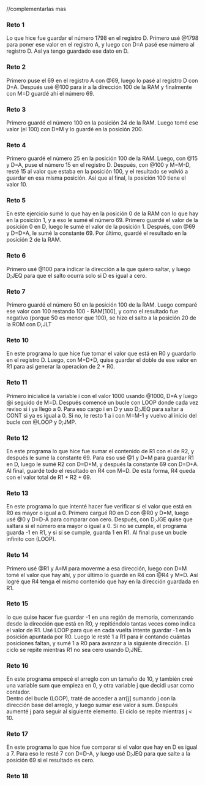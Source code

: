 //complementarlas mas
### Reto 1  
Lo que hice fue guardar el número 1798 en el registro D. Primero usé @1798 para poner ese valor en el registro A, y luego con D=A pasé ese número al registro D. Así ya tengo guardado ese dato en D.  

### Reto 2  
Primero puse el 69 en el registro A con @69, luego lo pasé al registro D con D=A. Después usé @100 para ir a la dirección 100 de la RAM y finalmente con M=D guardé ahí el número 69. 

### Reto 3  
Primero guardé el número 100 en la posición 24 de la RAM. Luego tomé ese valor (el 100) con D=M y lo guardé en la posición 200.  

### Reto 4  
Primero guardé el número 25 en la posición 100 de la RAM. Luego, con @15 y D=A, puse el número 15 en el registro D. Después, con @100 y M=M-D, resté 15 al valor que estaba en la posición 100, y el resultado  se volvió a guardar en esa misma posición. Así que al final, la posición 100 tiene el valor 10.  

### Reto 5  
En este ejercicio sumé lo que hay en la posición 0 de la RAM con lo que hay en la posición 1, y a eso le sumé el número 69. Primero guardé el valor de la posición 0 en D, luego le sumé el valor de la posición 1. Después, con @69 y D=D+A, le sumé la constante 69. Por último, guardé el resultado en la posición 2 de la RAM.  

### Reto 6  
Primero usé @100 para indicar la dirección a la que quiero saltar, y luego D;JEQ para que el salto ocurra solo si D es igual a cero.  

### Reto 7  
Primero guardé el número 50 en la posición 100 de la RAM. Luego comparé ese valor con 100 restando 100 - RAM[100], y como el resultado fue negativo (porque 50 es menor que 100), se hizo el salto a la posición 20 de la ROM con D;JLT    

### Reto 10
En este programa lo que hice fue tomar el valor que está en R0 y guardarlo en el registro D. Luego, con M=D+D, quise guardar el doble de ese valor en R1 para asi generar la operacion de 2 * R0.   

### Reto 11  
Primero inicialicé la variable i con el valor 1000 usando @1000, D=A y luego @i seguido de M=D. Después comencé un bucle con LOOP donde cada vez reviso si i ya llegó a 0. Para eso cargo i en D y uso D;JEQ para saltar a CONT si ya es igual a 0. Si no, le resto 1 a i con M=M-1 y vuelvo al inicio del bucle con @LOOP y 0;JMP.  

### Reto 12  
En este programa lo que hice fue sumar el contenido de R1 con el de R2, y después le sumé la constante 69. Para eso usé @1 y D=M para guardar R1 en D, luego le sumé R2 con D=D+M, y después la constante 69 con D=D+A. Al final, guardé todo el resultado en R4 con M=D. De esta forma, R4 queda con el valor total de R1 + R2 + 69.  

### Reto 13  
En este programa lo que intenté hacer fue verificar si el valor que está en R0 es mayor o igual a 0. Primero cargué R0 en D con @R0 y D=M, luego usé @0 y D=D-A para comparar con cero. Después, con D;JGE quise que saltara si el número era mayor o igual a 0. Si no se cumple, el programa guarda -1 en R1, y si sí se cumple, guarda 1 en R1. Al final puse un bucle infinito con (LOOP).  

### Reto 14  
Primero usé @R1 y A=M para moverme a esa dirección, luego con D=M tomé el valor que hay ahí, y por último lo guardé en R4 con @R4 y M=D. Así logré que R4 tenga el mismo contenido que hay en la dirección guardada en R1.  

### Reto 15  
lo que quise hacer fue guardar -1 en una región de memoria, comenzando desde la dirección que está en R0, y repitiéndolo tantas veces como indica el valor de R1. Usé LOOP para que en cada vuelta intente guardar -1 en la posición apuntada por R0. Luego le resté 1 a R1 para ir contando cuántas posiciones faltan, y sumé 1 a R0 para avanzar a la siguiente dirección. El ciclo se repite mientras R1 no sea cero usando D;JNE.  

### Reto 16  
En este programa empecé el arreglo con un tamaño de 10, y también creé una variable sum que empieza en 0, y otra variable j que decidi usar como contador.  
Dentro del bucle (LOOP), traté de acceder a arr[j] sumando j con la dirección base del arreglo, y luego sumar ese valor a sum. Después aumenté j para seguir al siguiente elemento. El ciclo se repite mientras j < 10. 

### Reto 17 
En este programa lo que hice fue comparar si el valor que hay en D es igual a 7. Para eso le resté 7 con D=D-A, y luego usé D;JEQ para que salte a la posición 69 si el resultado es cero.  

### Reto 18














